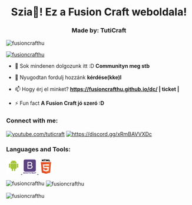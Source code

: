 <h1 align="center">Szia👋! Ez a Fusion Craft weboldala!</h1>
<h3 align="center">Made by: TutiCraft</h3>

<p align="left"> <img src="https://komarev.com/ghpvc/?username=fusioncrafthu&label=Profile%20views&color=0e75b6&style=flat" alt="fusioncrafthu" /> </p>

<p align="left"> <a href="https://github.com/ryo-ma/github-profile-trophy"><img src="https://github-profile-trophy.vercel.app/?username=fusioncrafthu" alt="fusioncrafthu" /></a> </p>

- 🔭 Sok mindenen dolgozunk itt :D **Communityn meg stb**

- 💬 Nyugodtan fordulj hozzánk **kérdése(kke)l**

- 📫 Hogy érj el minket? **https://fusioncrafthu.github.io/dc/ | ticket |**

- ⚡ Fun fact **A Fusion Craft jó szeró :D**

<h3 align="left">Connect with me:</h3>
<p align="left">
<a href="https://www.youtube.com/c/tuticraft" target="blank"><img align="center" src="https://raw.githubusercontent.com/rahuldkjain/github-profile-readme-generator/master/src/images/icons/Social/youtube.svg" alt="youtube.com/tuticraft" height="30" width="40" /></a>
<a href="https://discord.gg/https://discord.gg/xRmBAVVXDc" target="blank"><img align="center" src="https://raw.githubusercontent.com/rahuldkjain/github-profile-readme-generator/master/src/images/icons/Social/discord.svg" alt="https://discord.gg/xRmBAVVXDc" height="30" width="40" /></a>
</p>

<h3 align="left">Languages and Tools:</h3>
<p align="left"> <a href="https://developer.android.com" target="_blank" rel="noreferrer"> <img src="https://raw.githubusercontent.com/devicons/devicon/master/icons/android/android-original-wordmark.svg" alt="android" width="40" height="40"/> </a> <a href="https://getbootstrap.com" target="_blank" rel="noreferrer"> <img src="https://raw.githubusercontent.com/devicons/devicon/master/icons/bootstrap/bootstrap-plain-wordmark.svg" alt="bootstrap" width="40" height="40"/> </a> <a href="https://www.w3.org/html/" target="_blank" rel="noreferrer"> <img src="https://raw.githubusercontent.com/devicons/devicon/master/icons/html5/html5-original-wordmark.svg" alt="html5" width="40" height="40"/> </a> </p>

<p><img align="left" src="https://github-readme-stats.vercel.app/api/top-langs?username=fusioncrafthu&show_icons=true&locale=en&layout=compact" alt="fusioncrafthu" /></p>

<p>&nbsp;<img align="center" src="https://github-readme-stats.vercel.app/api?username=fusioncrafthu&show_icons=true&locale=en" alt="fusioncrafthu" /></p>

<p><img align="center" src="https://github-readme-streak-stats.herokuapp.com/?user=fusioncrafthu&" alt="fusioncrafthu" /></p>

